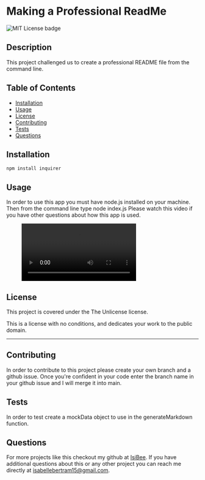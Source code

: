 
        
# Making a Professional ReadMe


![MIT License badge](https://img.shields.io/badge/license-MIT%20License-blue.svg)
    

## Description
This project challenged us to create a professional README file from the command line.
        
## Table of Contents
* [Installation](#installation)
* [Usage](#usage)
* [License](#license)
* [Contributing](#contributing)
* [Tests](#tests)
* [Questions](#questions)

## Installation
    npm install inquirer

## Usage
In order to use this app you must have node.js installed on your machine. Then from the command line type 
    node index.js
Please watch this video if you have other questions about how this app is used.
<figure class="video_container">
  <video controls="false" allowfullscreen="true" poster="">
    <source src="./utils/Module9WalkThroughVideo.webm" type="video/webm">
  </video>
</figure>

## License
This project is covered under the The Unlicense license.


This is a license with no conditions, and dedicates your work to the public domain.
        

---

## Contributing
In order to contribute to this project please create your own branch and a github issue. Once you're confident in your code enter the branch name in your github issue and I will merge it into main.

## Tests
In order to test create a mockData object to use in the generateMarkdown function.

## Questions
For more projects like this checkout my github at [IsiBee](https://github.com/IsiBee).
If you have additional questions about this or any other project you can reach me directly at isabellebertram15@gmail.com.
    
   
